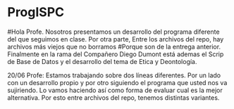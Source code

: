 # ProgISPC
#Hola Profe. Nosotros presentamos un desarrollo del programa diferente del que seguimos en clase. Por otra parte, Entre los archivos del repo, hay archivos más viejos que no borramos
#Porque son de la entrega anterior. Finalmente en la rama del Compañero Diego Dumont está ademas el Scrip de Base de Datos y el desarrollo del tema de Etica y Deontología.


20/06
Profe: Estamos trabajando sobre dos líneas diferentes. Por un lado con un desarrollo propio y por otro siguiendo el programa que usted nos va sujiriendo.
Lo vamos haciendo así como forma de evaluar cual es la mejor alternativa. Por esto entre archivos del repo, tenemos distintas variantes.
